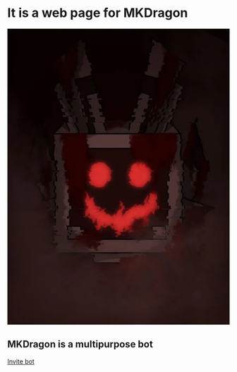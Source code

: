 # It is a web page for MKDragon
![Icon](assets/icon.webp)

## MKDragon is a multipurpose bot

[Invite bot](https://discord.com/api/oauth2/authorize?client_id=887156630888800317&permissions=8&scope=bot%20applications.commands)
